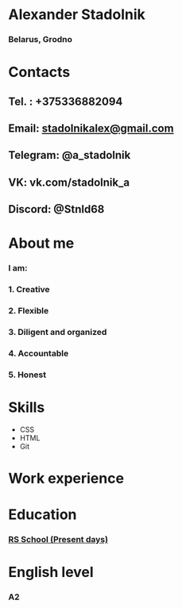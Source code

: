 # Alexander Stadolnik
###  Belarus, Grodno
# Contacts
##  Tel. : +375336882094
## Email: stadolnikalex@gmail.com
## Telegram: @a_stadolnik 
## VK: vk.com/stadolnik_a
## Discord: @Stnld68
# About me
###  I am:
### 1. Creative
### 2. Flexible
### 3. Diligent and organized
### 4. Accountable
### 5. Honest
# Skills 
* CSS 
* HTML
* Git 
# Work experience 
# Education
### <a href="https://rs.school/"> RS School  (Present days) </a>
# English level
### <b>A2</b>